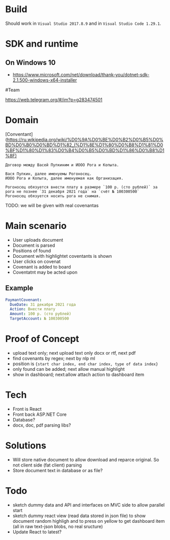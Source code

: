 


# Build

Should work in `Visual Studio 2017.8.9` and in `Visual Studio Code 1.29.1`.

# SDK and runtime

## On Windows 10
- https://www.microsoft.com/net/download/thank-you/dotnet-sdk-2.1.500-windows-x64-installer 

#Team

https://web.telegram.org/#/im?p=g283474501

# Domain

[Conventant](https://ru.wikipedia.org/wiki/%D0%9A%D0%BE%D0%B2%D0%B5%D0%BD%D0%B0%D0%BD%D1%82_(%D1%8E%D1%80%D0%B8%D1%81%D0%BF%D1%80%D1%83%D0%B4%D0%B5%D0%BD%D1%86%D0%B8%D1%8F)

```
Договор между Васей Пупкиним и ИООО Рога и Копыта.

Вася Пупкин, далее именуемы Рогоносец.
ИООО Рога и Копыта, далее именуемая как Организация.

Рогоносец обязуется внести плату в размере `100 р. (сто рублей)` за рога не познее `31 декабря 2021 года` на `счёт № 100300500`
Рогоносец обязуется носить рога не снимая.

```

TODO: we will be given with real covenantas

# Main scenario

- User uploads document
- Document is parsed
- Positions of found
- Document with highlightet coventants is shown
- User clicks on covenat
- Covenant is added to board
- Coventatnt may be acted upon

## Example

```yaml
PaymantCovenant:
  DueDate: 31 декабря 2021 года
  Action: Внести плату
  Amount: 100 р. (сто рублей)
  TargetAccount: № 100300500
```


# Proof of Concept

- upload text only; next upload text only docx or rtf, next pdf
- find covenants by regex; next by nlp ml
- position is `{start char index, end char index, type of data index}`
- only found can be added; next allow manual highlight
- show in dashboard; next:allow attach action to dashboard item



# Tech

- Front is React
- Front back ASP.NET Core
- Database?
- docx, doc, pdf parsing libs?

# Solutions
- Will store native document to allow download and reparce original. So not client side (fat client) parsing
- Store document text in database or as file?

# Todo
- sketch dummy data and API and interfaces on MVC side to allow parallel start
- sketch dummy react view (read data stored in json file) to show document random highligh and to press on yellow to get dashboard item (all in raw text-json blobs, no real sructure)
- Update React to latest?